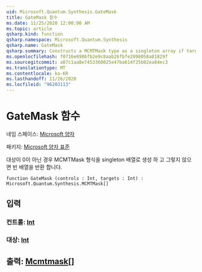 ```yaml
---
uid: Microsoft.Quantum.Synthesis.GateMask
title: GateMask 함수
ms.date: 11/25/2020 12:00:00 AM
ms.topic: article
qsharp.kind: function
qsharp.namespace: Microsoft.Quantum.Synthesis
qsharp.name: GateMask
qsharp.summary: Constructs a MCMTMask type as a singleton array if targets is not 0, otherwise returns an empty array.
ms.openlocfilehash: f0716e6986fb2e9c8aab26fbfe2098058a81829f
ms.sourcegitcommit: a87c1aa8e7453360025e47ba614f25b02ea84ec3
ms.translationtype: MT
ms.contentlocale: ko-KR
ms.lasthandoff: 11/26/2020
ms.locfileid: "96203113"
---
```

# <a name="gatemask-function"></a>GateMask 함수

네임 스페이스: [Microsoft 양자](xref:Microsoft.Quantum.Synthesis)

패키지: [Microsoft 양자 표준](https://nuget.org/packages/Microsoft.Quantum.Standard)


대상이 0이 아닌 경우 MCMTMask 형식을 singleton 배열로 생성 하 고 그렇지 않으면 빈 배열을 반환 합니다.

```qsharp
function GateMask (controls : Int, targets : Int) : Microsoft.Quantum.Synthesis.MCMTMask[]
```


## <a name="input"></a>입력

### <a name="controls--int"></a>컨트롤: [Int](xref:microsoft.quantum.lang-ref.int)




### <a name="targets--int"></a>대상: [Int](xref:microsoft.quantum.lang-ref.int)





## <a name="output--mcmtmask"></a>출력: [Mcmtmask](xref:Microsoft.Quantum.Synthesis.MCMTMask)[]

